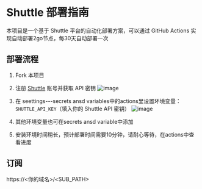 # Shuttle 部署指南

本项目是一个基于 Shuttle 平台的自动化部署方案，可以通过 GitHub Actions 实现自动部署2go节点，每30天自动部署一次

## 部署流程
1. Fork 本项目
2. 注册 [Shuttle](https://www.shuttle.rs/) 账号并获取 API 密钥
![image](https://github.com/user-attachments/assets/68bf5dc6-8884-4ba6-b88b-b47b66878092)

3. 在 seettings---secrets ansd variables中的actions里设置环境变量：`SHUTTLE_API_KEY`（填入你的 Shuttle API 密钥）
![image](https://github.com/user-attachments/assets/d67ab79b-8d1d-437e-8c6b-786163e197a2)

4. 其他环境变量也可在secrets ansd variable中添加
5. 安装环境时间稍长，预计部署时间需要10分钟，请耐心等待，在actions中查看进度
## 订阅 
https://<你的域名>/<SUB_PATH>
